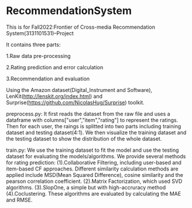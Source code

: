 # RecommendationSystem
This is for Fall2022:Frontier of Cross-media Recommendation System(3131101531)–Project 

It contains three parts:

1.Raw data pre-processing

2.Rating prediction and error calculation

3.Recommendation and evaluation


Using the Amazon dataset(Digital_Instrument and Software), LenKit(http://lenskit.org/index.html)  and Surprise(https://github.com/NicolasHug/Surprise) toolkit.

preprocess.py:
It first reads the dataset from the raw file and uses a dataframe with columns["user","item","rating"] to represent the ratings. Then for each user, the raings is splitted into two parts including training dataset and testing dataset(4:1). We then visualize the training dataset and the testing dataset to show the distribution of the whole dataset.


train.py:
We use the training dataset to fit the model and use the testing dataset for evaluating the models/algorithms.
We provide several methods for rating prediction:
(1).Collaborative Filtering, including user-based and item-based CF approaches. Different  similarity calculation methods are applied include MSD(Mean Squared Difference), cosine similarity and the pearson correlation coefficient.
(2).Matrix Factorization, which used SVD algorithms.
(3).SlopOne, a simple but with high-accruracy method
(4).Coclustering.
These algorithms are evaluated by calculating the MAE and RMSE.
